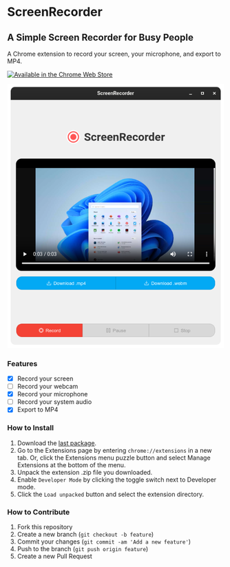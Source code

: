 # ScreenRecorder

## A Simple Screen Recorder for Busy People

A Chrome extension to record your screen, your microphone, and export to MP4.

<a href="https://chromewebstore.google.com/detail/screenrecorder/pglbnbihdnchfipecbpfgckinckkoiol" target="_blank" nofollow rel="noopener">
  <img src="https://storage.googleapis.com/web-dev-uploads/image/WlD8wC6g8khYWPJUsQceQkhXSlv1/HRs9MPufa1J1h5glNhut.png" width="200" alt="Available in the Chrome Web Store">
</a>

![screenshot](./screenshot.png)

### Features

- [x] Record your screen
- [ ] Record your webcam
- [x] Record your microphone
- [ ] Record your system audio
- [X] Export to MP4

### How to Install

1. Download the [last package](https://github.com/wilfison/screen-recorder/releases/latest).
2. Go to the Extensions page by entering `chrome://extensions` in a new tab. Or, click the Extensions menu puzzle button and select Manage Extensions at the bottom of the menu.
3. Unpack the extension .zip file you downloaded.
4. Enable `Developer Mode` by clicking the toggle switch next to Developer mode.
5. Click the `Load unpacked` button and select the extension directory.

### How to Contribute

1. Fork this repository
2. Create a new branch (`git checkout -b feature`)
3. Commit your changes (`git commit -am 'Add a new feature'`)
4. Push to the branch (`git push origin feature`)
5. Create a new Pull Request
